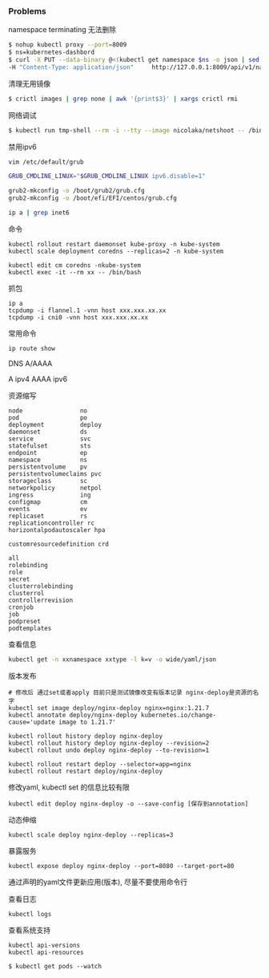 ### Problems

namespace terminating 无法删除

~~~bash
$ nohup kubectl proxy --port=8009
$ ns=kubernetes-dashbord
$ curl -X PUT --data-binary @<(kubectl get namespace $ns -o json | sed 's/"kubernetes"//g') 
-H "Content-Type: application/json"     http://127.0.0.1:8009/api/v1/namespaces/$ns/finalize
~~~

清理无用镜像

~~~bash
$ crictl images | grep none | awk '{print$3}' | xargs crictl rmi
~~~

网络调试

~~~bash
$ kubectl run tmp-shell --rm -i --tty --image nicolaka/netshoot -- /bin/bash
~~~

禁用ipv6

~~~bash
vim /etc/default/grub

GRUB_CMDLINE_LINUX="$GRUB_CMDLINE_LINUX ipv6.disable=1"

grub2-mkconfig -o /boot/grub2/grub.cfg
grub2-mkconfig -o /boot/efi/EFI/centos/grub.cfg

ip a | grep inet6
~~~

命令

~~~
kubectl rollout restart daemonset kube-proxy -n kube-system
kubectl scale deployment coredns --replicas=2 -n kube-system

kubectl edit cm coredns -nkube-system
kubectl exec -it --rm xx -- /bin/bash
~~~

抓包

~~~
ip a
tcpdump -i flannel.1 -vnn host xxx.xxx.xx.xx
tcpdump -i cni0 -vnn host xxx.xxx.xx.xx
~~~

常用命令

~~~
ip route show
~~~

DNS A/AAAA

A ipv4 AAAA ipv6

资源缩写

~~~
node		  		no
pod			  		po
deployment   		deploy
daemonset 			ds
service				svc
statefulset			sts
endpoint      		ep
namespace     		ns
persistentvolume    pv
persistentvolumeclaims pvc
storageclass        sc
networkpolicy		netpol
ingress				ing
configmap			cm
events				ev
replicaset 			rs
replicationcontroller rc
horizontalpodautoscaler hpa

customresourcedefinition crd

all
rolebinding
role
secret
clusterrolebinding
clusterrol
controllerrevision
cronjob
job
podpreset
podtemplates
~~~

查看信息

~~~bash
kubectl get -n xxnamespace xxtype -l k=v -o wide/yaml/json
~~~

版本发布

~~~
# 修改后 通过set或者apply 目前只是测试镜像改变有版本记录 nginx-deploy是资源的名字
kubectl set image deploy/nginx-deploy nginx=nginx:1.21.7
kubectl annotate deploy/nginx-deploy kubernetes.io/change-cause='update image to 1.21.7'

kubectl rollout history deploy nginx-deploy
kubectl rollout history deploy nginx-deploy --revision=2
kubectl rollout undo deploy nginx-deploy --to-revision=1

kubectl rollout restart deploy --selector=app=nginx
kubectl rollout restart deploy/nginx-deploy
~~~

修改yaml, kubectl set 的信息比较有限

~~~
kubectl edit deploy nginx-deploy -o --save-config [保存到annotation]
~~~

动态伸缩

~~~
kubectl scale deploy nginx-deploy --replicas=3
~~~

暴露服务

~~~
kubectl expose deploy nginx-deploy --port=8080 --target-port=80
~~~

通过声明的yaml文件更新应用(版本), 尽量不要使用命令行

查看日志

~~~
kubectl logs
~~~

查看系统支持

~~~
kubectl api-versions
kubectl api-resources
~~~

~~~bahs
$ kubectl get pods --watch
~~~

